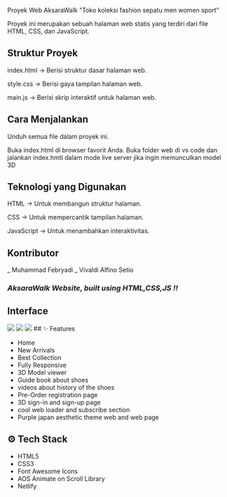 Proyek Web AksaraWalk
"Toko koleksi fashion sepatu men women sport"

Proyek ini merupakan sebuah halaman web statis yang terdiri dari file HTML, CSS, dan JavaScript.

## Struktur Proyek

index.html → Berisi struktur dasar halaman web.

style.css → Berisi gaya tampilan halaman web.

main.js → Berisi skrip interaktif untuk halaman web.

## Cara Menjalankan

Unduh semua file dalam proyek ini.

Buka index.html di browser favorit Anda.
Buka folder web di vs code dan jalankan index.hmtl dalam mode live server jika ingin memunculkan model 3D

## Teknologi yang Digunakan

HTML → Untuk membangun struktur halaman.

CSS → Untuk mempercantik tampilan halaman.

JavaScript → Untuk menambahkan interaktivitas.

## Kontributor

_ Muhammad Febryadi
_ Vivaldi Alfino Setio

### _AksaraWalk Website, built using HTML,CSS,JS !!_

## Interface

<img src='img.jpg' />
<img src='img.png' />
<img src='img.gif' />
## ✨ Features

  - Home
  - New Arrivals
  - Best Collection
  - Fully Responsive
  - 3D Model viewer
  - Guide book about shoes
  - videos about history of the shoes
  - Pre-Order registration page
  - 3D sign-in and sign-up page
  - cool web loader and subscribe section
  - Purple japan aesthetic theme web and web page

## ⚙️ Tech Stack
  - HTML5
  - CSS3
  - Font Awesome Icons
  - AOS Animate on Scroll Library
  - Netlify
